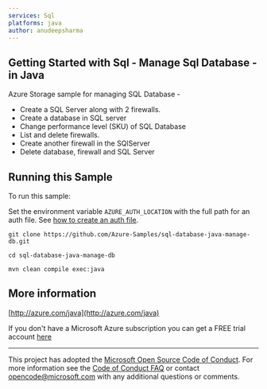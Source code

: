 ```yaml
---
services: Sql
platforms: java
author: anudeepsharma
---
```


## Getting Started with Sql - Manage Sql Database - in Java ##


  Azure Storage sample for managing SQL Database -
   - Create a SQL Server along with 2 firewalls.
   - Create a database in SQL server
   - Change performance level (SKU) of SQL Database
   - List and delete firewalls.
   - Create another firewall in the SQlServer
   - Delete database, firewall and SQL Server
 

## Running this Sample ##

To run this sample:

Set the environment variable `AZURE_AUTH_LOCATION` with the full path for an auth file. See [how to create an auth file](https://github.com/Azure/azure-sdk-for-java/blob/master/AUTH.md).

    git clone https://github.com/Azure-Samples/sql-database-java-manage-db.git

    cd sql-database-java-manage-db

    mvn clean compile exec:java

## More information ##

[http://azure.com/java](http://azure.com/java)

If you don't have a Microsoft Azure subscription you can get a FREE trial account [here](http://go.microsoft.com/fwlink/?LinkId=330212)

---

This project has adopted the [Microsoft Open Source Code of Conduct](https://opensource.microsoft.com/codeofconduct/). For more information see the [Code of Conduct FAQ](https://opensource.microsoft.com/codeofconduct/faq/) or contact [opencode@microsoft.com](mailto:opencode@microsoft.com) with any additional questions or comments.